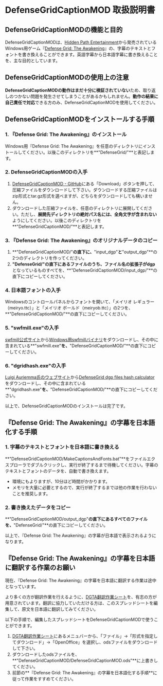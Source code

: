# DefenseGridCaptionMOD 取扱説明書

## DefenseGridCaptionMODの機能と目的
DefenseGridCaptionMODは、[Hidden Path Entertainment](http://www.hiddenpath.com/)から発売されているWindows用ゲーム『[Defense Grid: The Awakening](http://www.hiddenpath.com/games/defense-grid/)』の、字幕のテキストとフォントを書き換えることができます。英語字幕から日本語字幕に書き換えることを、主な目的としています。

## DefenseGridCaptionMODの使用上の注意
**DefenseGridCaptionMODの動作はまだ十分に検証されていない**ため、取り返しのつかない問題を発生させてしまうことがあるかもしれません。**動作の結果に自己責任で対応**できる方のみ、DefenseGridCaptionMODを使用してください。

## DefenseGridCaptionMODをインストールする手順

### 1. 『Defense Grid: The Awakening』のインストール
Windows用『Defense Grid: The Awakening』を任意のディレクトリにインストールしてください。以後このディレクトリを**"DefenseGrid/"**と表記します。

### 2. DefenseGridCaptionMODの入手
1. [DefenseGridCaptionMOD - GitHub](http://github.com/psychi/DefenseGridCaptionMOD/)にある「Download」ボタンを押して、圧縮ファイルをダウンロードして下さい。ダウンロードする圧縮ファイルはzip形式とtar.gz形式を選べますが、どちらをダウンロードしても構いません。
2. ダウンロードした圧縮ファイルを、任意のディレクトリに展開してください。ただし、**展開先ディレクトリの絶対パス名には、全角文字が含まれない**ようにしてください。以後このディレクトリを**"DefenseGridCaptionMOD/"**と表記します。

### 3. 『Defense Grid: The Awakening』のオリジナルデータのコピー
1. **"DefenseGridCaptionMOD/"**の直下に、**"input_dgp"**と**"output_dgp"**の2つのディレクトリを作ってください。
2. **"DefenseGrid/"**の直下にあるファイルのうち、ファイル名の拡張子が**dgp**となっているものすべてを、**"DefenseGridCaptionMOD/input_dgp/"**の直下にコピーしてください。

### 4. 日本語フォントの入手
Windowsのコントロールパネルからフォントを開いて、「メイリオ レギュラー（meiryo.ttc）」と「メイリオ ボールド（meiryob.ttc）」の2つを、**"DefenseGridCaptionMOD/"**の直下にコピーしてください。

### 5. "swfmill.exe"の入手
[swfmill公式サイト](http://swfmill.org/)から[Windows用swfmillバイナリ](http://swfmill.org/releases/swfmill-0.3.1-win32.zip)をダウンロードし、その中に含まれている**"swfmill.exe"**を、**"DefenseGridCaptionMOD/"**の直下にコピーしてください。

### 6. "dgridhash.exe"の入手
[Luigi Auriemma氏のウェブサイト](http://aluigi.altervista.org/papers.htm#others-file)から[DefenseGrid dgp files hash calculator](http://aluigi.altervista.org/papers/dgridhash.zip)をダウンロードし、その中に含まれている**"dgridhash.exe"**を、**"DefenseGridCaptionMOD/"**の直下にコピーしてください。

以上で、DefenseGridCaptionMODのインストールは完了です。

## 『Defense Grid: The Awakening』の字幕を日本語化する手順

### 1. 字幕のテキストとフォントを日本語に書き換える
**"DefenseGridCaptionMOD/MakeCaptionsAndFonts.bat"**をファイルエクスプローラでダブルクリックし、実行が終了するまで待機してください。字幕のテキストとフォントのデータを、自動で書き換えます。

* 環境にもよりますが、10分ほど時間がかかります。
* メモリを大量に必要とするので、実行が終了するまでは他の作業を行わないことを推奨します。

### 2. 書き換えたデータをコピー
**"DefenseGridCaptionMOD/output_dgp"**の直下にあるすべてのファイルを、**"DefenseGrid/"**の直下にコピーしてください。

以上で、『Defense Grid: The Awakening』の字幕が日本語で表示されるようになります。

## 『Defense Grid: The Awakening』の字幕を日本語に翻訳する作業のお願い
現在、『Defense Grid: The Awakening』の字幕を日本語に翻訳する作業は途中となっています。

より多くの方が翻訳作業を行えるように、[DGTA翻訳作業シート](https://spreadsheets.google.com/spreadsheet/ccc?key=0Al6UoUVkZrnXdG9uR1VyU0tPMU1QQUgwcGpYbWQ1YlE&hl=ja&pli=1#gid=1)を、有志の方が用意されています。翻訳に協力していただける方は、このスプレッドシートを編集して、原文を日本語に翻訳してみてください。

以下の手順で、編集したスプレッドシートをDefenseGridCaptionMODで使うことができます。

1. [DGTA翻訳作業シート](https://spreadsheets.google.com/spreadsheet/ccc?key=0Al6UoUVkZrnXdG9uR1VyU0tPMU1QQUgwcGpYbWQ1YlE&hl=ja&pli=1#gid=1)にあるメニュバーから、「ファイル」→「形式を指定してダウンロード」→「OpenOffice」を選択し、odsファイルをダウンロードして下さい。
2. ダウンロードしたodsファイルを、**"DefenseGridCaptionMOD/DefenseGridCaptionMOD.ods"**に上書きしてください。
3. 前節の**『Defense Grid: The Awakening』の字幕を日本語化する手順**に従って作業をすすめてください。


